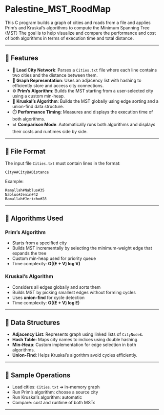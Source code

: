 # Palestine_MST_RoodMap
This C program builds a graph of cities and roads from a file and applies Prim’s and Kruskal’s algorithms to compute the Minimum Spanning Tree (MST)
 The goal is to help visualize and compare the performance and cost of both algorithms in terms of execution time and total distance.

---

## 🚦 Features

- 📁 **Load City Network**: Parses a `Cities.txt` file where each line contains two cities and the distance between them.
- 🌉 **Graph Representation**: Uses an adjacency list with hashing to efficiently store and access city connections.
- ⚙️ **Prim’s Algorithm**: Builds the MST starting from a user-selected city using a custom min-heap.
- 🧩 **Kruskal’s Algorithm**: Builds the MST globally using edge sorting and a union-find data structure.
- ⏱️ **Performance Timing**: Measures and displays the execution time of both algorithms.
- 📊 **Comparison Mode**: Automatically runs both algorithms and displays their costs and runtimes side by side.

---

## 📘 File Format

The input file `Cities.txt` must contain lines in the format:

```
CityA#CityB#Distance
```

Example:

```
Ramallah#Nablus#35
Nablus#Jenin#42
Ramallah#Jericho#28
```

---

## 🧠 Algorithms Used

### Prim’s Algorithm
- Starts from a specified city
- Builds MST incrementally by selecting the minimum-weight edge that expands the tree
- Custom min-heap used for priority queue
- Time complexity: **O((E + V) log V)**

### Kruskal’s Algorithm
- Considers all edges globally and sorts them
- Builds MST by picking smallest edges without forming cycles
- Uses **union-find** for cycle detection
- Time complexity: **O((E + V) log E)**

---

## 📂 Data Structures

- **Adjacency List**: Represents graph using linked lists of `CityNode`s.
- **Hash Table**: Maps city names to indices using double hashing.
- **Min-Heap**: Custom implementation for edge selection in both algorithms.
- **Union-Find**: Helps Kruskal’s algorithm avoid cycles efficiently.

---

## 🧪 Sample Operations

- Load cities: `Cities.txt` ➜ in-memory graph
- Run Prim’s algorithm: choose a source city
- Run Kruskal’s algorithm: automatic
- Compare: cost and runtime of both MSTs

---
